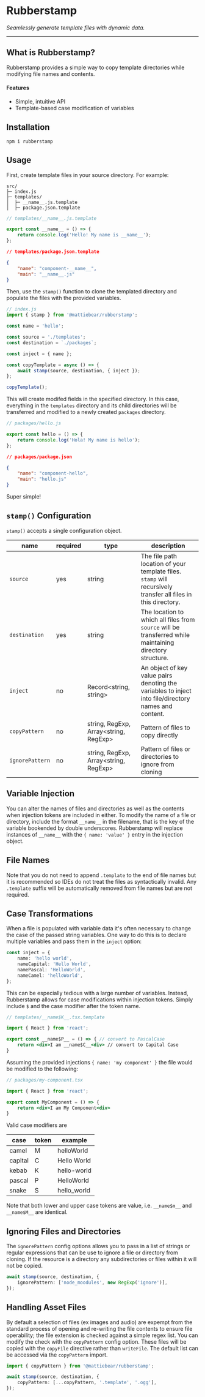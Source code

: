 # Rubberstamp

_Seamlessly generate template files with dynamic data._

---

## What is Rubberstamp?

Rubberstamp provides a simple way to copy template directories while modifying file names and contents.

#### Features

- Simple, intuitive API
- Template-based case modification of variables

## Installation

```
npm i rubberstamp
```

## Usage

First, create template files in your source directory. For example:

```
src/
├─ index.js
├─ templates/
│  ├─ __name__.js.template
│  ├─ package.json.template
```

```js
// templates/__name__.js.template

export const __name__ = () => {
	return console.log('Hello! My name is __name__');
};
```

```json
// templates/package.json.template

{
	"name": "component-__name__",
	"main": "__name__.js"
}
```

Then, use the `stamp()` function to clone the templated directory and populate the files with the provided variables.

```js
// index.js
import { stamp } from '@mattiebear/rubberstamp';

const name = 'hello';

const source = './templates';
const destination = `./packages`;

const inject = { name };

const copyTemplate = async () => {
	await stamp(source, destination, { inject });
};

copyTemplate();
```

This will create modifed fields in the specified directory. In this case, everything in the `templates` directory and its child directories will be transferred and modified to a newly created `packages` directory.

```js
// packages/hello.js

export const hello = () => {
	return console.log('Hola! My name is hello');
};
```

```json
// packages/package.json

{
	"name": "component-hello",
	"main": "hello.js"
}
```

Super simple!

## `stamp()` Configuration

`stamp()` accepts a single configuration object.

| name            | required | type                                  | description                                                                                                   |
| --------------- | -------- | ------------------------------------- | ------------------------------------------------------------------------------------------------------------- |
| `source`        | yes      | string                                | The file path location of your template files. `stamp` will recursively transfer all files in this directory. |
| `destination`   | yes      | string                                | The location to which all files from `source` will be transferred while maintaining directory structure.      |
| `inject`        | no       | Record<string, string>                | An object of key value pairs denoting the variables to inject into file/directory names and content.          |
| `copyPattern`   | no       | string, RegExp, Array<string, RegExp> | Pattern of files to copy directly                                                                             |
| `ignorePattern` | no       | string, RegExp, Array<string, RegExp> | Pattern of files or directories to ignore from cloning                                                        |

## Variable Injection

You can alter the names of files and directories as well as the contents when injection tokens are included in either. To modify the name of a file or directory, include the format `__name__` in the filename, that is the key of the variable bookended by double underscores. Rubberstamp will replace instances of `__name__` with the `{ name: 'value' }` entry in the injection object.

## File Names

Note that you do not need to append `.template` to the end of file names but it is recommended so IDEs do not treat the files as syntactically invalid. Any `.template` suffix will be automatically removed from file names but are not required.

## Case Transformations

When a file is populated with variable data it's often necessary to change the case of the passed string variables. One way to do this is to declare multiple variables and pass them in the `inject` option:

```ts
const inject = {
	name: 'hello world',
	nameCapital: 'Hello World',
	namePascal: 'HelloWorld',
	nameCamel: 'helloWorld',
};
```

This can be especially tedious with a large number of variables. Instead, Rubberstamp allows for case modifications within injection tokens. Simply include `$` and the case modifier after the token name.

```jsx
// templates/__name$K__.tsx.template

import { React } from 'react';

export const __name$P__ = () => { // convert to PascalCase
	return <div>I am __name$C__<div> // convert to Capital Case
}
```

Assuming the provided injections `{ name: 'my component' }` the file would be modified to the following:

```jsx
// packages/my-component.tsx

import { React } from 'react';

export const MyComponent = () => {
	return <div>I am My Component<div>
}
```

Valid case modifiers are

| case    | token | example     |
| ------- | ----- | ----------- |
| camel   | M     | helloWorld  |
| capital | C     | Hello World |
| kebab   | K     | hello-world |
| pascal  | P     | HelloWorld  |
| snake   | S     | hello_world |

Note that both lower and upper case tokens are value, i.e. `__name$m__` and `__name$M__` are identical.

## Ignoring Files and Directories

The `ignorePattern` config options allows you to pass in a list of strings or regular expressions that can be use to ignore a file or directory from cloning. If the resource is a directory any subdirectories or files within it will not be copied.

```ts
await stamp(source, destination, {
	ignorePattern: ['node_moodules', new RegExp('ignore')],
});
```

## Handling Asset Files

By default a selection of files (ex images and audio) are expempt from the standard process of opening and re-writing the file contents to ensure file operability; the file extension is checked against a simple regex list. You can modify the check with the `copyPattern` config option. These files will be copied with the `copyFile` directive rather than `writeFile`. The default list can be accessed via the `copyPattern` import.

```ts
import { copyPattern } from '@mattiebear/rubberstamp';

await stamp(source, destination, {
	copyPattern: [...copyPattern, '.template', '.ogg'],
});
```
